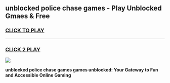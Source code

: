 
## unblocked police chase games - Play Unblocked Gmaes & Free
<h3>
<a href="https://news.freeplayer.one?title=unblocked_police_chase_games&ref=16F">CLICK TO PLAY</a></h3>
<hr>

<h3>
<a href="https://news.freeplayer.one?title=unblocked_police_chase_games&ref=16F">CLICK 2 PLAY</a>
  
</h3>

<a href="https://news.freeplayer.one?title=unblocked_police_chase_games&ref=16F/"><img src="https://clearcache.store/games.png"></a>


**unblocked police chase games games unblocked: Your Gateway to Fun and Accessible Online Gaming**
